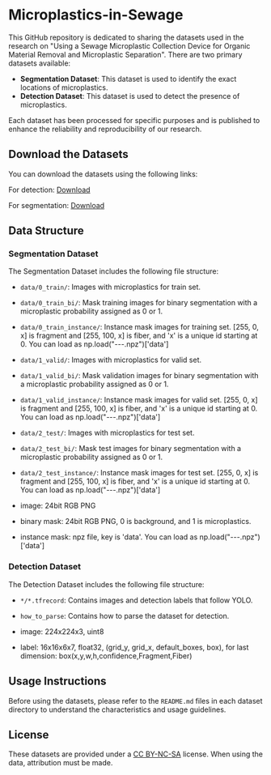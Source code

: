 # Microplastics-in-Sewage

This GitHub repository is dedicated to sharing the datasets used in the research on "Using a Sewage Microplastic Collection Device for Organic Material Removal and Microplastic Separation". There are two primary datasets available:

- **Segmentation Dataset**: This dataset is used to identify the exact locations of microplastics.
- **Detection Dataset**: This dataset is used to detect the presence of microplastics.

Each dataset has been processed for specific purposes and is published to enhance the reliability and reproducibility of our research.

## Download the Datasets
You can download the datasets using the following links:

For detection:
[Download](https://drive.google.com/file/d/16AxDVzRzm6eEe8APx02x6eWGrGx8cmmz/view?usp=sharing)

For segmentation:
[Download](https://drive.google.com/file/d/1-VEBTmn7p71ZTuyMgiD5qY13pBLq_XCN/view?usp=sharing)

## Data Structure
### Segmentation Dataset
The Segmentation Dataset includes the following file structure:
- `data/0_train/`: Images with microplastics for train set.
- `data/0_train_bi/`: Mask training images for binary segmentation with a microplastic probability assigned as 0 or 1.
- `data/0_train_instance/`: Instance mask images for training set. \[255, 0, x\] is fragment and \[255, 100, x\] is fiber, and 'x' is a unique id starting at 0. You can load as np.load("---.npz")\['data'\]
- `data/1_valid/`: Images with microplastics for valid set.
- `data/1_valid_bi/`: Mask validation images for binary segmentation with a microplastic probability assigned as 0 or 1.
- `data/1_valid_instance/`: Instance mask images for valid set. \[255, 0, x\] is fragment and \[255, 100, x\] is fiber, and 'x' is a unique id starting at 0. You can load as np.load("---.npz")\['data'\]
- `data/2_test/`: Images with microplastics for test set.
- `data/2_test_bi/`: Mask test images for binary segmentation with a microplastic probability assigned as 0 or 1.
- `data/2_test_instance/`: Instance mask images for test set. \[255, 0, x\] is fragment and \[255, 100, x\] is fiber, and 'x' is a unique id starting at 0. You can load as np.load("---.npz")\['data'\]

- image: 24bit RGB PNG 
- binary mask: 24bit RGB PNG, 0 is background, and 1 is microplastics. 
- instance mask: npz file, key is 'data'. You can load as np.load("---.npz")\['data'\]

### Detection Dataset
The Detection Dataset includes the following file structure:
- `*/*.tfrecord`: Contains images and detection labels that follow YOLO.
- `how_to_parse`: Contains how to parse the dataset for detection.

- image: 224x224x3, uint8
- label: 16x16x6x7, float32, (grid_y, grid_x, default_boxes, box), for last dimension: box(x,y,w,h,confidence,Fragment,Fiber)

## Usage Instructions
Before using the datasets, please refer to the `README.md` files in each dataset directory to understand the characteristics and usage guidelines.

## License
These datasets are provided under a [CC BY-NC-SA](https://creativecommons.org/licenses/by-nc-sa/4.0/) license. When using the data, attribution must be made.


